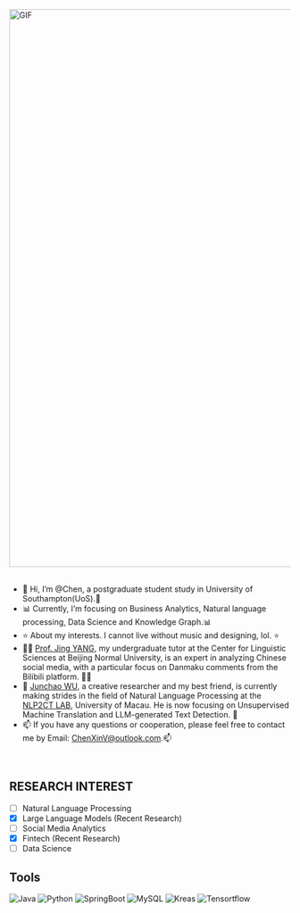 
<img align="right" alt="GIF" src="https://github.com/Chen-X666/Chen-X666/blob/master/banner.png" width = "1000" high = "400 "/>
&nbsp;


- 👋 Hi, I’m @Chen, a postgraduate student study in University of Southampton(UoS).👋 
- 📊 Currently, I’m focusing on Business Analytics, Natural language processing, Data Science and Knowledge Graph.📊 
- ⭐ About my interests. I cannot live without music and designing, lol. ⭐
- 🧑‍🏫 [Prof. Jing YANG](https://rsgyy.bnu.edu.cn/yjjg/yykxyjzx/rcdw2/97903.html), my undergraduate tutor at the Center for Linguistic Sciences at Beijing Normal University, is an expert in analyzing Chinese social media, with a particular focus on Danmaku comments from the Bilibili platform. 🧑‍🏫
- 🌈 [Junchao WU](https://github.com/junchaoIU), a creative researcher and my best friend, is currently making strides in the field of Natural Language Processing at the [NLP2CT LAB](http://nlp2ct.cis.um.edu.mo/), University of Macau. He is now focusing on Unsupervised Machine Translation and LLM-generated Text Detection. 🌈
- 📫 If you have any questions or cooperation, please feel free to contact me by Email: ChenXinV@outlook.com.📫
<br/>

## RESEARCH INTEREST

- [ ] Natural Language Processing
- [x] Large Language Models (Recent Research)
- [ ] Social Media Analytics
- [x] Fintech (Recent Research)
- [ ] Data Science

## Tools

![Java](https://img.shields.io/badge/-Java-192133?style=flat-square&logo=java&logoColor=white)
![Python](https://img.shields.io/badge/-Python-192133?style=flat-square&logo=python&logoColor=white)
![SpringBoot](https://img.shields.io/badge/-SpringBoot-192133?style=flat-square&logo=spring&logoColor=white)
![MySQL](https://img.shields.io/badge/-MySQL-192133?style=flat-square&logo=mysql&logoColor=white)
![Kreas](https://img.shields.io/badge/-Kreas-192133?style=flat-square&logo=figma&logoColor=white)
![Tensortflow](https://img.shields.io/badge/-Tensortflow-192133?style=flat-square&logo=figma&logoColor=white)






